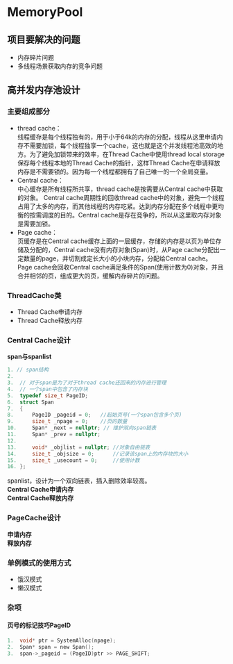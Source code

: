 # MemoryPool  

## 项目要解决的问题  
* 内存碎片问题   
* 多线程场景获取内存的竞争问题   
## 高并发内存池设计
### 主要组成部分
* thread cache：  
线程缓存是每个线程独有的，用于小于64k的内存的分配，线程从这里申请内存不需要加锁，每个线程独享一个cache，这也就是这个并发线程池高效的地方。为了避免加锁带来的效率，在Thread Cache中使用thread local storage保存每个线程本地的Thread Cache的指针，这样Thread Cache在申请释放内存是不需要锁的。因为每一个线程都拥有了自己唯一的一个全局变量。
* Central cache：  
中心缓存是所有线程所共享，thread cache是按需要从Central cache中获取的对象。 Central cache周期性的回收thread cache中的对象，避免一个线程占用了太多的内存，而其他线程的内存吃紧。达到内存分配在多个线程中更均衡的按需调度的目的。Central cache是存在竞争的，所以从这里取内存对象是需要加锁。
* Page cache：  
页缓存是在Central cache缓存上面的一层缓存，存储的内存是以页为单位存储及分配的，Central cache没有内存对象(Span)时，从Page cache分配出一定数量的page，并切割成定长大小的小块内存，分配给Central cache。Page cache会回收Central cache满足条件的Span(使用计数为0)对象，并且合并相邻的页，组成更大的页，缓解内存碎片的问题。
### ThreadCache类
* Thread Cache申请内存  
* Thread Cache释放内存  
### Central Cache设计
**span与spanlist**  
```c
1. // span结构  
2.	  
3.	// 对于span是为了对于thread cache还回来的内存进行管理  
4.	// 一个span中包含了内存块  
5.	typedef size_t PageID;  
6.	struct Span  
7.	{  
8.	    PageID _pageid = 0;   //起始页号(一个span包含多个页)  
9.	    size_t _npage = 0;    //页的数量  
10.	    Span* _next = nullptr; // 维护双向span链表  
11.	    Span* _prev = nullptr;  
12.	  
13.	    void* _objlist = nullptr; //对象自由链表  
14.	    size_t _objsize = 0;      //记录该span上的内存块的大小  
15.	    size_t _usecount = 0;     //使用计数  
16.	};  

```
spanlist，设计为一个双向链表，插入删除效率较高。  
**Central Cache申请内存**  
**Central Cache释放内存**  
### PageCache设计
**申请内存**  
**释放内存**  
### 单例模式的使用方式
* 饿汉模式  
* 懒汉模式  
### 杂项
#### 页号的标记技巧PageID  
```c
1.	void* ptr = SystemAlloc(npage);  
2.	Span* span = new Span();  
3.	span->_pageid = (PageID)ptr >> PAGE_SHIFT;   
```